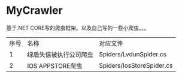 # MyCrawler
基于.NET CORE写的爬虫框架。以及自己写的一些小爬虫。。。
<table>
  <tr>
    <td>序号</td><td>名称</td><td>对应文件</td>
  </tr>
  <tr>
    <td>1</td><td>绿盾失信被执行公司爬虫</td><td>Spiders/LvdunSpider.cs</td>
  </tr>
  <tr>
    <td>2</td><td>IOS APPSTORE爬虫</td><td>Spiders/IosStoreSpider.cs</td>
  </tr>
</table>
